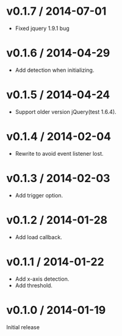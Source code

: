 # v0.1.7 / 2014-07-01

* Fixed jquery 1.9.1 bug

# v0.1.6 / 2014-04-29

* Add detection when initializing.

# v0.1.5 / 2014-04-24

* Support older version jQuery(test 1.6.4).

# v0.1.4 / 2014-02-04

* Rewrite to avoid event listener lost.

# v0.1.3 / 2014-02-03

* Add trigger option.

# v0.1.2 / 2014-01-28

* Add load callback.

# v0.1.1 / 2014-01-22

* Add x-axis detection.
* Add threshold.

# v0.1.0 / 2014-01-19

Initial release
